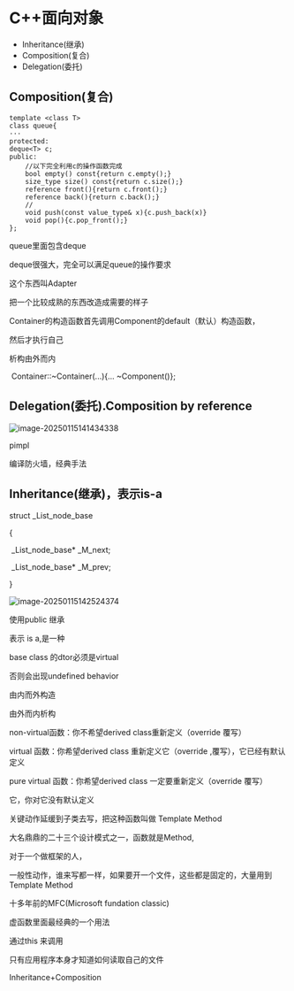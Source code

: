 # C++面向对象

- Inheritance(继承)
- Composition(复合)
- Delegation(委托)



## Composition(复合)

```
template <class T>
class queue{
···
protected:
deque<T> c;
public:
	//以下完全利用c的操作函数完成
	bool empty() const{return c.empty();}
	size_type size() const{return c.size();}
	reference front(){return c.front();}
	reference back(){return c.back();}
	//
	void push(const value_type& x){c.push_back(x)}
	void pop(){c.pop_front();}
};
```

queue里面包含deque

deque很强大，完全可以满足queue的操作要求

这个东西叫Adapter

把一个比较成熟的东西改造成需要的样子



Container的构造函数首先调用Component的default（默认）构造函数，

然后才执行自己



析构由外而内

​	Container::~Container(...){... ~Component()};



## Delegation(委托).Composition by reference

![image-20250115141434338](C:\Users\86135\AppData\Roaming\Typora\typora-user-images\image-20250115141434338.png)

pimpl



编译防火墙，经典手法



## Inheritance(继承)，表示is-a

struct _List_node_base

{

​	_List_node_base* _M_next;

​	_List_node_base* _M_prev;



}

![image-20250115142524374](C:\Users\86135\AppData\Roaming\Typora\typora-user-images\image-20250115142524374.png)

使用public 继承

表示 is a,是一种



base class 的dtor必须是virtual

否则会出现undefined behavior



由内而外构造

由外而内析构



non-virtual函数：你不希望derived class重新定义（override 覆写）

virtual 函数：你希望derived class 重新定义它（override ,覆写），它已经有默认定义

pure virtual 函数：你希望derived class 一定要重新定义（override 覆写）

它，你对它没有默认定义



关键动作延缓到子类去写，把这种函数叫做 Template Method

大名鼎鼎的二十三个设计模式之一，函数就是Method,



对于一个做框架的人，

一般性动作，谁来写都一样，如果要开一个文件，这些都是固定的，大量用到Template Method



十多年前的MFC(Microsoft fundation classic)

虚函数里面最经典的一个用法



通过this 来调用

只有应用程序本身才知道如何读取自己的文件



Inheritance+Composition
